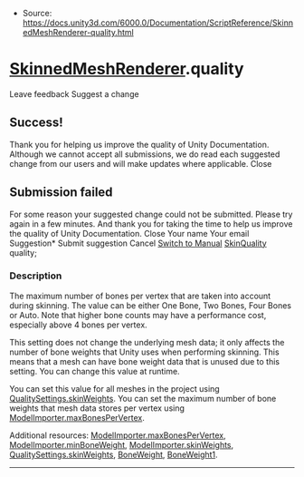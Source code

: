* Source: https://docs.unity3d.com/6000.0/Documentation/ScriptReference/SkinnedMeshRenderer-quality.html

#  [SkinnedMeshRenderer](https://docs.unity3d.com/6000.0/Documentation/ScriptReference/SkinnedMeshRenderer.html).quality
Leave feedback
Suggest a change
## Success!
Thank you for helping us improve the quality of Unity Documentation. Although we cannot accept all submissions, we do read each suggested change from our users and will make updates where applicable.
Close
## Submission failed
For some reason your suggested change could not be submitted. Please <a>try again</a> in a few minutes. And thank you for taking the time to help us improve the quality of Unity Documentation.
Close
Your name Your email Suggestion* Submit suggestion
Cancel
[Switch to Manual](https://docs.unity3d.com/6000.0/Documentation/Manual/class-SkinnedMeshRenderer.html "Go to SkinnedMeshRenderer Component in the Manual")
[SkinQuality](https://docs.unity3d.com/6000.0/Documentation/ScriptReference/SkinQuality.html) quality; 
### Description
The maximum number of bones per vertex that are taken into account during skinning.
The value can be either One Bone, Two Bones, Four Bones or Auto. Note that higher bone counts may have a performance cost, especially above 4 bones per vertex.  
  
This setting does not change the underlying mesh data; it only affects the number of bone weights that Unity uses when performing skinning. This means that a mesh can have bone weight data that is unused due to this setting. You can change this value at runtime.  
  
You can set this value for all meshes in the project using [QualitySettings.skinWeights](https://docs.unity3d.com/6000.0/Documentation/ScriptReference/QualitySettings-skinWeights.html). You can set the maximum number of bone weights that mesh data stores per vertex using [ModelImporter.maxBonesPerVertex](https://docs.unity3d.com/6000.0/Documentation/ScriptReference/ModelImporter-maxBonesPerVertex.html).  
  
Additional resources: [ModelImporter.maxBonesPerVertex](https://docs.unity3d.com/6000.0/Documentation/ScriptReference/ModelImporter-maxBonesPerVertex.html), [ModelImporter.minBoneWeight](https://docs.unity3d.com/6000.0/Documentation/ScriptReference/ModelImporter-minBoneWeight.html), [ModelImporter.skinWeights](https://docs.unity3d.com/6000.0/Documentation/ScriptReference/ModelImporter-skinWeights.html), [QualitySettings.skinWeights](https://docs.unity3d.com/6000.0/Documentation/ScriptReference/QualitySettings-skinWeights.html), [BoneWeight](https://docs.unity3d.com/6000.0/Documentation/ScriptReference/BoneWeight.html), [BoneWeight1](https://docs.unity3d.com/6000.0/Documentation/ScriptReference/BoneWeight1.html).
* * *
